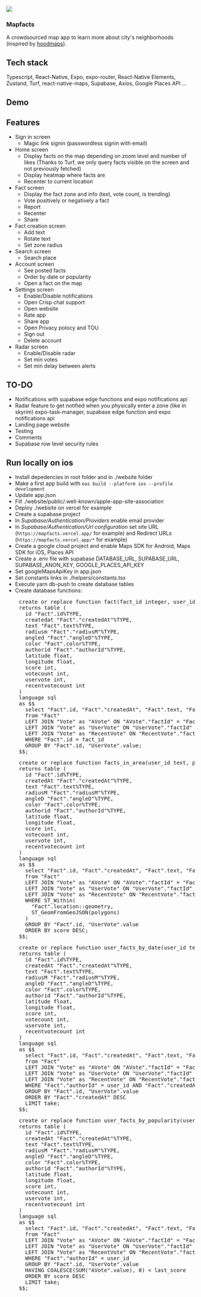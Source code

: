 ![](./assets/images/icon.png)
### Mapfacts
A crowdsourced map app to learn more about city's neighborhoods (inspired by [hoodmaps](https://hoodmaps.com/)).

## Tech stack
Typescript, React-Native, Expo, expo-router, React-Native Elements, Zustand, Turf, react-native-maps, Supabase, Axios, Google Places API ...

## Demo

## Features
- Sign in screen
  - Magic link signin (passwordless signin with email)
- Home screen
  - Display facts on the map depending on zoom level and number of likes (Thanks to Turf, we only query facts visible on the screen and not previously fetched)
  - Display heatmap where facts are
  - Recenter to current location
- Fact screen
  - Display the fact zone and info (text, vote count, is trending)
  - Vote positively or negatively a fact
  - Report
  - Recenter
  - Share
- Fact creation screen
  - Add text
  - Rotate text
  - Set zone radius
- Search screen
  - Search place
- Account screen
  - See posted facts
  - Order by date or popularity
  - Open a fact on the map
- Settings screen
  - Enable/Disable notifications
  - Open Crisp chat support
  - Open website
  - Rate app
  - Share app
  - Open Privacy polocy and TOU
  - Sign out
  - Delete account
- Radar screen
  - Enable/Disable radar
  - Set min votes
  - Set min delay between alerts

## TO-DO
- Notifications with supabase edge functions and expo notifications api
- Radar feature to get notified when you physically enter a zone (like in skyrim) expo-task-manager, supabase edge function and expo notifications api
- Landing page website
- Testing
- Comments
- Supabase row level security rules

## Run locally on ios
- Install depedencies in root folder and in ./website folder
- Make a first app build with ```eas build --platform ios --profile development```
- Update app.json
- Fill ./website/public/.well-known/apple-app-site-association
- Deploy ./website on vercel for example
- Create a supabase project
- In *Supabase/Authentication/Providers* enable email provider
- In *Supabase/Authentication/Url configuration* set site URL (```https://mapfacts.vercel.app/``` for example) and Redirect URLs (```https://mapfacts.vercel.app/*``` for example)
- Create a google cloud project and enable Maps SDK for Android, Maps SDK for iOS, Places API
- Create a .env file with supabase DATABASE_URL, SUPABASE_URL, SUPABASE_ANON_KEY, GOOGLE_PLACES_API_KEY
- Set googleMapsApiKey in app.json
- Set constants links in ./helpers/constants.tsx
- Execute yarn db-push to create database tables
- Create database functions:
<pre>
    create or replace function fact(fact_id integer, user_id text)
    returns table (
      id "Fact".id%TYPE,
      createdat "Fact"."createdAt"%TYPE,
      text "Fact".text%TYPE,
      radiusm "Fact"."radiusM"%TYPE,
      angled "Fact"."angleD"%TYPE,
      color "Fact".color%TYPE,
      authorid "Fact"."authorId"%TYPE,
      latitude float,
      longitude float,
      score int,
      votecount int,
      uservote int,
      recentvotecount int
    )
    language sql
    as $$
      select "Fact".id, "Fact"."createdAt", "Fact".text, "Fact"."radiusM", "Fact"."angleD", "Fact".color, "Fact"."authorId", st_y(location::geometry) as latitude, st_x(location::geometry) as longitude, COALESCE(SUM("AVote".value) * COUNT(DISTINCT "AVote".id) / COUNT(*), 0) AS score, COALESCE(COUNT(DISTINCT "AVote".id), 0) AS votecount, "UserVote".value as uservote, COALESCE(COUNT(DISTINCT "RecentVote".id), 0) as recentvotecount
      from "Fact"
      LEFT JOIN "Vote" as "AVote" ON "AVote"."factId" = "Fact".id
      LEFT JOIN "Vote" as "UserVote" ON "UserVote"."factId" = "Fact".id AND "UserVote"."authorId" = user_id
      LEFT JOIN "Vote" as "RecentVote" ON "RecentVote"."factId" = "Fact".id AND "RecentVote"."createdAt" >= (CURRENT_DATE - INTERVAL '3 days') AND "RecentVote".value = 1
      WHERE "Fact".id = fact_id
      GROUP BY "Fact".id, "UserVote".value;
    $$;
</pre>

<pre>
    create or replace function facts_in_area(user_id text, polygons text)
    returns table (
      id "Fact".id%TYPE,
      createdAt "Fact"."createdAt"%TYPE,
      text "Fact".text%TYPE,
      radiusM "Fact"."radiusM"%TYPE,
      angleD "Fact"."angleD"%TYPE,
      color "Fact".color%TYPE,
      authorid "Fact"."authorId"%TYPE,
      latitude float,
      longitude float,
      score int,
      votecount int,
      uservote int,
      recentvotecount int
    )
    language sql
    as $$
      select "Fact".id, "Fact"."createdAt", "Fact".text, "Fact"."radiusM", "Fact"."angleD", "Fact".color, "Fact"."authorId", st_y(location::geometry) as latitude, st_x(location::geometry) as longitude, COALESCE(SUM("AVote".value) * COUNT(DISTINCT "AVote".id) / COUNT(*), 0) AS score, COALESCE(COUNT(DISTINCT "AVote".id), 0) AS votecount, "UserVote".value as uservote, COALESCE(COUNT(DISTINCT "RecentVote".id), 0) as recentvotecount
      from "Fact"
      LEFT JOIN "Vote" as "AVote" ON "AVote"."factId" = "Fact".id
      LEFT JOIN "Vote" as "UserVote" ON "UserVote"."factId" = "Fact".id AND "UserVote"."authorId" = user_id
      LEFT JOIN "Vote" as "RecentVote" ON "RecentVote"."factId" = "Fact".id AND "RecentVote"."createdAt" >= (CURRENT_DATE - INTERVAL '3 days') AND "RecentVote".value = 1
      WHERE ST_Within(
        "Fact".location::geometry,
        ST_GeomFromGeoJSON(polygons)
      )
      GROUP BY "Fact".id, "UserVote".value
      ORDER BY score DESC;
    $$;
</pre>

<pre>
    create or replace function user_facts_by_date(user_id text, last_date date, take integer)
    returns table (
      id "Fact".id%TYPE,
      createdAt "Fact"."createdAt"%TYPE,
      text "Fact".text%TYPE,
      radiusM "Fact"."radiusM"%TYPE,
      angleD "Fact"."angleD"%TYPE,
      color "Fact".color%TYPE,
      authorid "Fact"."authorId"%TYPE,
      latitude float,
      longitude float,
      score int,
      votecount int,
      uservote int,
      recentvotecount int
    )
    language sql
    as $$
      select "Fact".id, "Fact"."createdAt", "Fact".text, "Fact"."radiusM", "Fact"."angleD", "Fact".color, "Fact"."authorId", st_y(location::geometry) as latitude, st_x(location::geometry) as longitude, COALESCE(SUM("AVote".value) * COUNT(DISTINCT "AVote".id) / COUNT(*), 0) AS score, COALESCE(COUNT(DISTINCT "AVote".id), 0) AS votecount, "UserVote".value as uservote, COALESCE(COUNT(DISTINCT "RecentVote".id), 0) as recentvotecount
      from "Fact"
      LEFT JOIN "Vote" as "AVote" ON "AVote"."factId" = "Fact".id
      LEFT JOIN "Vote" as "UserVote" ON "UserVote"."factId" = "Fact".id AND "UserVote"."authorId" = user_id
      LEFT JOIN "Vote" as "RecentVote" ON "RecentVote"."factId" = "Fact".id AND "RecentVote"."createdAt" >= (CURRENT_DATE - INTERVAL '3 days') AND "RecentVote".value = 1
      WHERE "Fact"."authorId" = user_id AND "Fact"."createdAt" < last_date
      GROUP BY "Fact".id, "UserVote".value
      ORDER BY "Fact"."createdAt" DESC
      LIMIT take;
    $$;
</pre>

<pre>
    create or replace function user_facts_by_popularity(user_id text, last_score integer, take integer)
    returns table (
      id "Fact".id%TYPE,
      createdAt "Fact"."createdAt"%TYPE,
      text "Fact".text%TYPE,
      radiusM "Fact"."radiusM"%TYPE,
      angleD "Fact"."angleD"%TYPE,
      color "Fact".color%TYPE,
      authorid "Fact"."authorId"%TYPE,
      latitude float,
      longitude float,
      score int,
      votecount int,
      uservote int,
      recentvotecount int
    )
    language sql
    as $$
      select "Fact".id, "Fact"."createdAt", "Fact".text, "Fact"."radiusM", "Fact"."angleD", "Fact".color, "Fact"."authorId", st_y(location::geometry) as latitude, st_x(location::geometry) as longitude, COALESCE(SUM("AVote".value) * COUNT(DISTINCT "AVote".id) / COUNT(*), 0) AS score, COALESCE(COUNT(DISTINCT "AVote".id), 0) AS votecount, "UserVote".value as uservote, COALESCE(COUNT(DISTINCT "RecentVote".id), 0) as recentvotecount
      from "Fact"
      LEFT JOIN "Vote" as "AVote" ON "AVote"."factId" = "Fact".id
      LEFT JOIN "Vote" as "UserVote" ON "UserVote"."factId" = "Fact".id AND "UserVote"."authorId" = user_id
      LEFT JOIN "Vote" as "RecentVote" ON "RecentVote"."factId" = "Fact".id AND "RecentVote"."createdAt" >= (CURRENT_DATE - INTERVAL '3 days') AND "RecentVote".value = 1
      WHERE "Fact"."authorId" = user_id
      GROUP BY "Fact".id, "UserVote".value
      HAVING COALESCE(SUM("AVote".value), 0) < last_score
      ORDER BY score DESC
      LIMIT take;
    $$;
</pre>